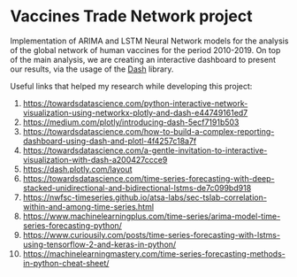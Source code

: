 # Vaccines Trade Network project

Implementation of ARIMA and LSTM Neural Network models for the analysis of the global network of human vaccines for the period 2010-2019. On top of the main analysis, we are creating an interactive dashboard to present our results, via the usage of the [Dash](https://dash.plotly.com/) library.

Useful links that helped my research while developing this project:

  1. https://towardsdatascience.com/python-interactive-network-visualization-using-networkx-plotly-and-dash-e44749161ed7
  2. https://medium.com/plotly/introducing-dash-5ecf7191b503
  3. https://towardsdatascience.com/how-to-build-a-complex-reporting-dashboard-using-dash-and-plotl-4f4257c18a7f
  4. https://towardsdatascience.com/a-gentle-invitation-to-interactive-visualization-with-dash-a200427ccce9
  5. https://dash.plotly.com/layout
  6. https://towardsdatascience.com/time-series-forecasting-with-deep-stacked-unidirectional-and-bidirectional-lstms-de7c099bd918
  7. https://nwfsc-timeseries.github.io/atsa-labs/sec-tslab-correlation-within-and-among-time-series.html
  8. https://www.machinelearningplus.com/time-series/arima-model-time-series-forecasting-python/
  9. https://www.curiousily.com/posts/time-series-forecasting-with-lstms-using-tensorflow-2-and-keras-in-python/
  10. https://machinelearningmastery.com/time-series-forecasting-methods-in-python-cheat-sheet/
  
